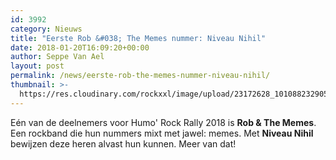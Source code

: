 ```yaml
---
id: 3992
category: Nieuws
title: "Eerste Rob &#038; The Memes nummer: Niveau Nihil"
date: 2018-01-20T16:09:20+00:00
author: Seppe Van Ael
layout: post
permalink: /news/eerste-rob-the-memes-nummer-niveau-nihil/
thumbnail: >-
  https://res.cloudinary.com/rockxxl/image/upload/23172628_1010882329054165_5908458747320304473_n.png
---
```

Eén van de deelnemers voor Humo' Rock Rally 2018 is **Rob & The Memes**. Een rockband die hun nummers mixt met jawel: memes. Met **Niveau Nihil** bewijzen deze heren alvast hun kunnen. Meer van dat!

